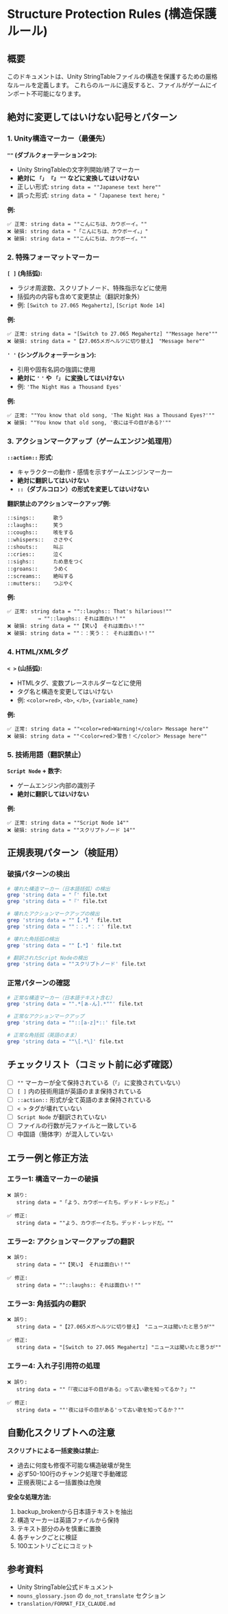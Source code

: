 # Structure Protection Rules (構造保護ルール)

## 概要

このドキュメントは、Unity StringTableファイルの構造を保護するための厳格なルールを定義します。
これらのルールに違反すると、ファイルがゲームにインポート不可能になります。

## 絶対に変更してはいけない記号とパターン

### 1. Unity構造マーカー（最優先）

**`""` (ダブルクォーテーション2つ):**
- Unity StringTableの文字列開始/終了マーカー
- **絶対に `「」` `『』` `""` などに変換してはいけない**
- 正しい形式: `string data = ""Japanese text here""`
- 誤った形式: `string data = "「Japanese text here」"`

**例:**
```
✅ 正常: string data = ""こんにちは、カウボーイ。""
❌ 破損: string data = "「こんにちは、カウボーイ。」"
❌ 破損: string data = ""こんにちは、カウボーイ。""
```

### 2. 特殊フォーマットマーカー

**`[ ]` (角括弧):**
- ラジオ周波数、スクリプトノード、特殊指示などに使用
- 括弧内の内容も含めて変更禁止（翻訳対象外）
- 例: `[Switch to 27.065 Megahertz]`, `[Script Node 14]`

**例:**
```
✅ 正常: string data = "[Switch to 27.065 Megahertz] ""Message here"""
❌ 破損: string data = "【27.065メガヘルツに切り替え】 "Message here""
```

**`' '` (シングルクォーテーション):**
- 引用や固有名詞の強調に使用
- **絶対に `'` `'` や `「」` に変換してはいけない**
- 例: `'The Night Has a Thousand Eyes'`

**例:**
```
✅ 正常: ""You know that old song, 'The Night Has a Thousand Eyes?'""
❌ 破損: ""You know that old song, '夜には千の目がある?'""
```

### 3. アクションマークアップ（ゲームエンジン処理用）

**`::action::` 形式:**
- キャラクターの動作・感情を示すゲームエンジンマーカー
- **絶対に翻訳してはいけない**
- **`::`（ダブルコロン）の形式を変更してはいけない**

**翻訳禁止のアクションマークアップ例:**
```
::sings::      歌う
::laughs::     笑う
::coughs::     咳をする
::whispers::   ささやく
::shouts::     叫ぶ
::cries::      泣く
::sighs::      ため息をつく
::groans::     うめく
::screams::    絶叫する
::mutters::    つぶやく
```

**例:**
```
✅ 正常: string data = ""::laughs:: That's hilarious!""
          → ""::laughs:: それは面白い！""
❌ 破損: string data = ""【笑い】 それは面白い！""
❌ 破損: string data = ""：：笑う：： それは面白い！""
```

### 4. HTML/XMLタグ

**`< >` (山括弧):**
- HTMLタグ、変数プレースホルダーなどに使用
- タグ名と構造を変更してはいけない
- 例: `<color=red>`, `<b>`, `</b>`, `{variable_name}`

**例:**
```
✅ 正常: string data = ""<color=red>Warning!</color> Message here""
❌ 破損: string data = ""＜color=red＞警告！＜/color＞ Message here""
```

### 5. 技術用語（翻訳禁止）

**`Script Node` + 数字:**
- ゲームエンジン内部の識別子
- **絶対に翻訳してはいけない**

**例:**
```
✅ 正常: string data = ""Script Node 14""
❌ 破損: string data = ""スクリプトノード 14""
```

## 正規表現パターン（検証用）

### 破損パターンの検出

```bash
# 壊れた構造マーカー（日本語括弧）の検出
grep 'string data = "「' file.txt
grep 'string data = "『' file.txt

# 壊れたアクションマークアップの検出
grep 'string data = ""【.*】' file.txt
grep 'string data = ""：：.*：：' file.txt

# 壊れた角括弧の検出
grep 'string data = ""【.*】' file.txt

# 翻訳されたScript Nodeの検出
grep 'string data = ""スクリプトノード' file.txt
```

### 正常パターンの確認

```bash
# 正常な構造マーカー（日本語テキスト含む）
grep 'string data = "".*[ぁ-ん].*""' file.txt

# 正常なアクションマークアップ
grep 'string data = ""::[a-z]*::' file.txt

# 正常な角括弧（英語のまま）
grep 'string data = ""\[.*\]' file.txt
```

## チェックリスト（コミット前に必ず確認）

- [ ] `""` マーカーが全て保持されている（`「」` に変換されていない）
- [ ] `[ ]` 内の技術用語が英語のまま保持されている
- [ ] `::action::` 形式が全て英語のまま保持されている
- [ ] `< >` タグが壊れていない
- [ ] `Script Node` が翻訳されていない
- [ ] ファイルの行数が元ファイルと一致している
- [ ] 中国語（簡体字）が混入していない

## エラー例と修正方法

### エラー1: 構造マーカーの破損

```
❌ 誤り:
   string data = "「よう、カウボーイたち。デッド・レッドだ。」"

✅ 修正:
   string data = ""よう、カウボーイたち。デッド・レッドだ。""
```

### エラー2: アクションマークアップの翻訳

```
❌ 誤り:
   string data = ""【笑い】 それは面白い！""

✅ 修正:
   string data = ""::laughs:: それは面白い！""
```

### エラー3: 角括弧内の翻訳

```
❌ 誤り:
   string data = "【27.065メガヘルツに切り替え】 "ニュースは聞いたと思うが""

✅ 修正:
   string data = "[Switch to 27.065 Megahertz] "ニュースは聞いたと思うが""
```

### エラー4: 入れ子引用符の処理

```
❌ 誤り:
   string data = ""「『夜には千の目がある』って古い歌を知ってるか？」""

✅ 修正:
   string data = ""'夜には千の目がある'って古い歌を知ってるか？""
```

## 自動化スクリプトへの注意

**スクリプトによる一括変換は禁止:**
- 過去に何度も修復不可能な構造破壊が発生
- 必ず50-100行のチャンク処理で手動確認
- 正規表現による一括置換は危険

**安全な処理方法:**
1. backup_brokenから日本語テキストを抽出
2. 構造マーカーは英語ファイルから保持
3. テキスト部分のみを慎重に置換
4. 各チャンクごとに検証
5. 100エントリごとにコミット

## 参考資料

- Unity StringTable公式ドキュメント
- `nouns_glossary.json` の `do_not_translate` セクション
- `translation/FORMAT_FIX_CLAUDE.md`
